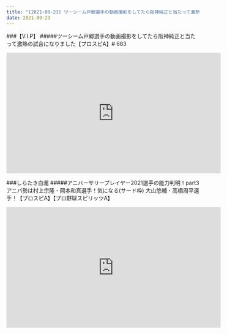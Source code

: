 ```yaml
---
title: "[2021-09-23] ツーシーム戸郷選手の動画撮影をしてたら阪神純正と当たって激熱の試合になりました【プロスピA】# 683 他"
date: 2021-09-23
---
```

###【V.I.P】
#####ツーシーム戸郷選手の動画撮影をしてたら阪神純正と当たって激熱の試合になりました【プロスピA】# 683
<iframe width="560" height="315" src="https://www.youtube.com/embed/XIspsJYxGxQ" frameborder="0" allow="accelerometer; autoplay; clipboard-write; encrypted-media; gyroscope; picture-in-picture" allowfullscreen></iframe>

###しらたき白瀧
#####アニバーサリープレイヤー2021選手の能力判明！part3 アニバ勢は村上宗隆・岡本和真選手！気になる(サード枠) 大山悠輔・高橋周平選手！【プロスピA】【プロ野球スピリッツA】
<iframe width="560" height="315" src="https://www.youtube.com/embed/WR57OSmvXH4" frameborder="0" allow="accelerometer; autoplay; clipboard-write; encrypted-media; gyroscope; picture-in-picture" allowfullscreen></iframe>

